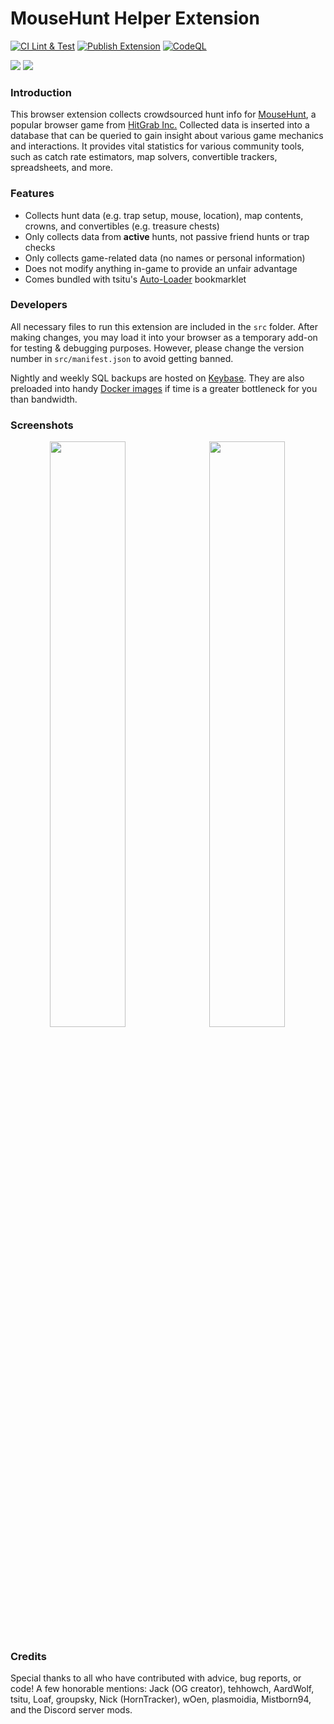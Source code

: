 # MouseHunt Helper Extension
[![CI Lint & Test](https://github.com/mh-community-tools/mh-helper-extension/actions/workflows/ci.yml/badge.svg)](https://github.com/mh-community-tools/mh-helper-extension/actions/workflows/ci.yml)
[![Publish Extension](https://github.com/mh-community-tools/mh-helper-extension/actions/workflows/publish.yml/badge.svg)](https://github.com/mh-community-tools/mh-helper-extension/actions/workflows/publish.yml)
[![CodeQL](https://github.com/mh-community-tools/mh-helper-extension/actions/workflows/codeql-analysis.yml/badge.svg)](https://github.com/mh-community-tools/mh-helper-extension/actions/workflows/codeql-analysis.yml)

<a href="https://chrome.google.com/webstore/detail/mh-hunt-helper/ghfmjkamilolkalibpmokjigalmncfek" target="_blank"><img src="badge-chrome.png"></a>
<a href="https://addons.mozilla.org/en-US/firefox/addon/mhct-mousehunt-helper/" target="_blank"><img src="badge-firefox.png"></a>

### Introduction
This browser extension collects crowdsourced hunt info for [MouseHunt](https://www.mousehuntgame.com), a popular browser game from [HitGrab Inc.](https://www.hitgrab.com/) Collected data is inserted into a database that can be queried to gain insight about various game mechanics and interactions. It provides vital statistics for various community tools, such as catch rate estimators, map solvers, convertible trackers, spreadsheets, and more.

### Features
 - Collects hunt data (e.g. trap setup, mouse, location), map contents, crowns, and convertibles (e.g. treasure chests)
 - Only collects data from **active** hunts, not passive friend hunts or trap checks
 - Only collects game-related data (no names or personal information)
 - Does not modify anything in-game to provide an unfair advantage
 - Comes bundled with tsitu's [Auto-Loader](https://github.com/tsitu/MH-Tools/blob/master/src/bookmarklet/bookmarkletloader.js) bookmarklet

### Developers
All necessary files to run this extension are included in the `src` folder. After making changes, you may load it into your browser as a temporary add-on for testing & debugging purposes. However, please change the version number in `src/manifest.json` to avoid getting banned.

Nightly and weekly SQL backups are hosted on [Keybase](https://keybase.pub/devjacksmith/mh_backups/). They are also preloaded into handy [Docker images](https://hub.docker.com/r/tsitu/mhct-db-docker) if time is a greater bottleneck for you than bandwidth.

### Screenshots
<kbd align="center">
<img src="https://user-images.githubusercontent.com/8228441/46922950-0a6e1800-cfce-11e8-9981-1ad2eb80db9f.PNG" width="49%">
<img src="https://user-images.githubusercontent.com/8228441/46922951-0b06ae80-cfce-11e8-8b0f-7a41f69b734b.PNG" width="49%">
</kbd>

### Credits
Special thanks to all who have contributed with advice, bug reports, or code! A few honorable mentions: Jack (OG creator), tehhowch, AardWolf, tsitu, Loaf, groupsky, Nick (HornTracker), wOen, plasmoidia, Mistborn94, and the Discord server mods.
